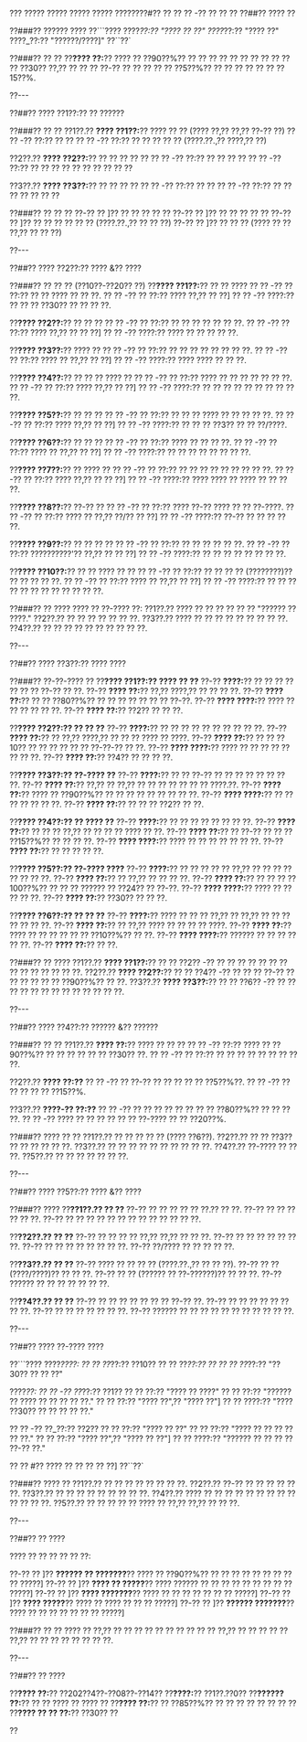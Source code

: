 ??? ????? ????? ????? ????? ????????#?? ?? ?? ?? -?? ?? ?? ??
??##?? ???? ??

??###?? ?????? ????
??```????
????_??:?? "???? ?? ??"
????_??:?? "???? ??"
????_??:?? "??????/????]"
??``??`

??###?? ?? ??
??**???? ??:**?? ???? ?? ??90??%?? ?? ?? ?? ?? ?? ?? ?? ?? ?? ?? ?? ??30?? ??,?? ?? ?? ?? ??-?? ?? ?? ?? ?? ?? ??5??%?? ?? ?? ?? ?? ?? ?? ??15??%.

??---

??##?? ???? ??1??:?? ?? ??????

??###?? ?? ??
??1??.?? **???? ??1??:**?? ???? ?? ?? (???? ??,?? ??,?? ??-?? ??)
??  ?? -?? ??:?? ?? ??
??  ?? -?? ??:?? ?? ?? ?? ?? ?? (????.??.,?? ????,?? ??)

??2??.?? **???? ??2??:**?? ?? ?? ?? ?? ??
??  ?? -?? ??:?? ?? ?? ?? ??
??  ?? -?? ??:?? ?? ?? ?? ?? ?? ?? ?? ?? ?? ??

??3??.?? **???? ??3??:**?? ?? ?? ?? ??
??  ?? -?? ??:?? ?? ??
??  ?? -?? ??:?? ?? ?? ?? ?? ?? ?? ??

??###?? ?? ?? ??
??-?? ?? ]?? ?? ?? ?? ?? ??
??-?? ?? ]?? ?? ?? ?? ?? ??
??-?? ?? ]?? ?? ?? ?? ?? ?? ?? (????.??.,?? ?? ?? ??)
??-?? ?? ]?? ?? ?? ?? (???? ?? ?? ??,?? ?? ?? ??)

??---

??##?? ???? ??2??:?? ???? &?? ????

??###?? ?? ?? ?? (??10??-??20?? ??)
??**???? ??1??:**?? ?? ?? ????
??  ?? -?? ?? ??:?? ?? ?? ???? ?? ?? ??.
??  ?? -?? ?? ??:?? ???? ??,?? ?? ??]
??  ?? -?? ????:?? ?? ?? ?? ??30?? ?? ?? ?? ??.

??**???? ??2??:**?? ?? ?? ??
??  ?? -?? ?? ??:?? ?? ?? ?? ?? ?? ?? ??.
??  ?? -?? ?? ??:?? ???? ??,?? ?? ?? ??]
??  ?? -?? ????:?? ???? ?? ?? ?? ?? ??.

??**???? ??3??:**?? ???? ??
??  ?? -?? ?? ??:?? ?? ?? ?? ?? ?? ?? ?? ??.
??  ?? -?? ?? ??:?? ???? ?? ??,?? ?? ??]
??  ?? -?? ????:?? ???? ???? ?? ?? ??.

??**???? ??4??:**?? ?? ?? ?? ???? ??
??  ?? -?? ?? ??:?? ???? ?? ?? ?? ?? ?? ?? ??.
??  ?? -?? ?? ??:?? ???? ??,?? ?? ??]
??  ?? -?? ????:?? ?? ?? ?? ?? ?? ?? ?? ?? ?? ??.

??**???? ??5??:**?? ?? ?? ??
??  ?? -?? ?? ??:?? ?? ?? ?? ???? ?? ?? ?? ?? ??.
??  ?? -?? ?? ??:?? ???? ??,?? ?? ??]
??  ?? -?? ????:?? ?? ?? ?? ??3?? ?? ?? ??/????.

??**???? ??6??:**?? ?? ?? ??
??  ?? -?? ?? ??:?? ???? ?? ?? ?? ??.
??  ?? -?? ?? ??:?? ???? ?? ??,?? ?? ??]
??  ?? -?? ????:?? ?? ?? ?? ?? ?? ?? ?? ??.

??**???? ??7??:**?? ?? ???? ??
??  ?? -?? ?? ??:?? ?? ?? ?? ?? ?? ?? ?? ?? ??.
??  ?? -?? ?? ??:?? ???? ??,?? ?? ?? ??]
??  ?? -?? ????:?? ???? ???? ?? ???? ?? ?? ?? ??.

??**???? ??8??:**?? ??-?? ??
??  ?? -?? ?? ??:?? ???? ??-?? ???? ?? ?? ??-????.
??  ?? -?? ?? ??:?? ???? ?? ??,?? ??/?? ?? ??]
??  ?? -?? ????:?? ??-?? ?? ?? ?? ?? ??.

??**???? ??9??:**?? ?? ?? ?? ??
??  ?? -?? ?? ??:?? ?? ?? ?? ?? ?? ??.
??  ?? -?? ?? ??:?? ??????????'?? ??,?? ?? ?? ??]
??  ?? -?? ????:?? ?? ?? ?? ?? ?? ?? ?? ??.

??**???? ??10??:**?? ?? ?? ???? ?? ??
??  ?? -?? ?? ??:?? ?? ?? ?? ?? (????????)?? ?? ?? ?? ?? ??.
??  ?? -?? ?? ??:?? ???? ?? ??,?? ?? ??]
??  ?? -?? ????:?? ?? ?? ?? ?? ?? ?? ?? ?? ?? ?? ?? ??.

??###?? ?? ????
???? ?? ??-???? ??:
??1??.?? ???? ?? ?? ?? ?? ?? ?? "?????? ?? ????."
??2??.?? ?? ?? ?? ?? ?? ?? ??.
??3??.?? ???? ?? ?? ?? ?? ?? ?? ?? ?? ??.
??4??.?? ?? ?? ?? ?? ?? ?? ?? ?? ?? ??.

??---

??##?? ???? ??3??:?? ???? ????

??###?? ??-??-???? ??
??**???? ??1??:?? ???? ?? ??**
??-?? **????:**?? ?? ?? ?? ?? ?? ?? ?? ??-?? ?? ??.
??-?? **???? ??:**?? ??,?? ????,?? ?? ?? ?? ??.
??-?? **???? ??:**?? ?? ?? ??80??%?? ?? ?? ?? ?? ?? ?? ?? ??-??.
??-?? **???? ????:**?? ???? ?? ?? ?? ?? ?? ??.
??-?? **???? ??:**?? ??2?? ?? ?? ??.

??**???? ??2??:?? ?? ?? ??**
??-?? **????:**?? ?? ?? ?? ?? ?? ?? ?? ?? ?? ??.
??-?? **???? ??:**?? ?? ??,?? ????,?? ?? ?? ?? ???? ?? ????.
??-?? **???? ??:**?? ?? ?? ??10?? ?? ?? ?? ?? ?? ?? ??-??-?? ?? ??.
??-?? **???? ????:**?? ???? ?? ?? ?? ?? ?? ?? ?? ??.
??-?? **???? ??:**?? ??4?? ?? ?? ?? ??.

??**???? ??3??:?? ??-???? ??**
??-?? **????:**?? ?? ?? ??-?? ?? ?? ?? ?? ?? ?? ?? ??.
??-?? **???? ??:**?? ??,?? ?? ??,?? ?? ?? ?? ?? ?? ?? ?? ????.??.
??-?? **???? ??:**?? ???? ?? ??90??%?? ?? ?? ?? ?? ?? ?? ?? ?? ??.
??-?? **???? ????:**?? ?? ?? ?? ?? ?? ?? ??.
??-?? **???? ??:**?? ?? ?? ?? ??2?? ?? ??.

??**???? ??4??:?? ?? ???? ??**
??-?? **????:**?? ?? ?? ?? ?? ?? ?? ?? ??.
??-?? **???? ??:**?? ?? ?? ?? ??,?? ?? ?? ?? ?? ???? ?? ??.
??-?? **???? ??:**?? ?? ??-?? ?? ?? ?? ??15??%?? ?? ?? ?? ??.
??-?? **???? ????:**?? ???? ?? ?? ?? ?? ?? ?? ??.
??-?? **???? ??:**?? ?? ?? ?? ?? ??.

??**???? ??5??:?? ??-???? ????**
??-?? **????:**?? ?? ?? ?? ?? ?? ??,?? ?? ?? ?? ?? ?? ?? ?? ??.
??-?? **???? ??:**?? ?? ??,?? ?? ?? ?? ??.
??-?? **???? ??:**?? ?? ?? ?? ??100??%?? ?? ?? ?? ?????? ?? ??24?? ?? ??-??.
??-?? **???? ????:**?? ???? ?? ?? ?? ?? ??.
??-?? **???? ??:**?? ??30?? ?? ?? ??.

??**???? ??6??:?? ?? ?? ??**
??-?? **????:**?? ???? ?? ?? ?? ??,?? ?? ??,?? ?? ?? ?? ?? ?? ?? ??.
??-?? **???? ??:**?? ?? ??,?? ???? ?? ?? ?? ?? ????.
??-?? **???? ??:**?? ???? ?? ?? ?? ?? ?? ?? ??10??%?? ?? ??.
??-?? **???? ????:**?? ?????? ?? ?? ?? ?? ?? ??.
??-?? **???? ??:**?? ?? ??.

??###?? ?? ????
??1??.?? **???? ??1??:**?? ?? ?? ??2?? -?? ?? ?? ?? ?? ?? ?? ?? ?? ?? ?? ?? ?? ?? ??.
??2??.?? **???? ??2??:**?? ?? ?? ??4?? -?? ?? ?? ?? ??-?? ?? ?? ?? ?? ?? ?? ??90??%?? ?? ??.
??3??.?? **???? ??3??:**?? ?? ?? ??6?? -?? ?? ?? ?? ?? ?? ?? ?? ?? ?? ?? ?? ?? ??.

??---

??##?? ???? ??4??:?? ?????? &?? ??????

??###?? ?? ??
??1??.?? **???? ??:**?? ???? ?? ?? ??
??  ?? -?? ??:?? ???? ?? ??90??%?? ?? ?? ?? ?? ?? ?? ??30?? ??.
??  ?? -?? ?? ??:?? ?? ?? ?? ?? ?? ?? ?? ?? ??.

??2??.?? **???? ??:??**
??  ?? -?? ?? ??-?? ?? ?? ?? ?? ?? ??5??%??.
??  ?? -?? ?? ?? ?? ?? ?? ??15??%.

??3??.?? **????-?? ??:??**
??  ?? -?? ?? ?? ?? ?? ?? ?? ?? ?? ??80??%?? ?? ?? ?? ??.
??  ?? -?? ???? ?? ?? ?? ?? ?? ?? ??-???? ?? ?? ??20??%.

??###?? ???? ?? ??
??1??.?? ?? ?? ?? ?? ?? (???? ??6??).
??2??.?? ?? ?? ??3?? ?? ?? ?? ?? ?? ??.
??3??.?? ?? ?? ?? ?? ?? ?? ?? ?? ?? ??.
??4??.?? ??-???? ?? ?? ??.
??5??.?? ?? ?? ?? ?? ?? ?? ??.

??---

??##?? ???? ??5??:?? ???? &?? ????

??###?? ????
??**??1??.?? ?? ??**
??-?? ?? ?? ?? ?? ?? ??.?? ?? ??.
??-?? ?? ?? ?? ?? ?? ??.
??-?? ?? ?? ?? ?? ?? ?? ?? ?? ?? ?? ?? ?? ??.

??**??2??.?? ?? ??**
??-?? ?? ?? ?? ?? ??,?? ??,?? ?? ?? ??.
??-?? ?? ?? ?? ?? ?? ?? ??.
??-?? ?? ?? ?? ?? ?? ?? ?? ??.
??-?? ??/???? ?? ?? ?? ?? ??.

??**??3??.?? ?? ??**
??-?? ???? ?? ?? ?? ?? (????.??.,?? ?? ?? ??).
??-?? ?? ?? (????/????)?? ?? ?? ??.
??-?? ?? ?? (?????? ?? ??-??????)?? ?? ?? ??.
??-?? ?????? ?? ?? ?? ?? ?? ?? ??.

??**??4??.?? ?? ??**
??-?? ?? ?? ?? ?? ?? ?? ?? ??-?? ??.
??-?? ?? ?? ?? ?? ?? ?? ?? ??.
??-?? ?? ?? ?? ?? ?? ?? ??.
??-?? ?????? ?? ?? ?? ?? ?? ?? ?? ?? ?? ?? ??.

??---

??##?? ???? ??-???? ????

??```????
????_????:
?? ?? ??_??:?? ??10??
?? ?? ??_??:?? ??
?? ?? ??_??:?? "??30?? ?? ?? ??"

????_??:
?? ?? -?? ??_??:?? ??1??
??   ?? ??:?? "???? ?? ????"
??   ?? ??:?? "?????? ?? ???? ?? ?? ?? ?? ??."
??   ?? ??:?? "???? ??",?? "???? ??"]
??   ?? ????:?? "???? ??30?? ?? ?? ?? ?? ??."

?? ?? -?? ??_??:?? ??2??
??   ?? ??:?? "???? ?? ??"
??   ?? ??:?? "???? ?? ?? ?? ?? ?? ??."
??   ?? ??:?? "???? ??",?? "???? ?? ??"]
??   ?? ????:?? "?????? ?? ?? ?? ?? ??-?? ??."

?? ?? #?? ???? ?? ?? ?? ?? ??]
??``??`

??###?? ???? ??
??1??.?? ?? ?? ?? ?? ?? ?? ?? ??.
??2??.?? ??-?? ?? ?? ?? ?? ?? ??.
??3??.?? ?? ?? ?? ?? ?? ?? ?? ?? ??.
??4??.?? ???? ?? ?? ?? ?? ?? ?? ?? ?? ?? ?? ?? ?? ??.
??5??.?? ?? ?? ?? ?? ?? ???? ?? ??,?? ??,?? ?? ?? ??.

??---

??##?? ?? ????

???? ?? ?? ?? ?? ?? ??:

??-?? ?? ]?? **?????? ?? ???????**?? ???? ?? ??90??%?? ?? ?? ?? ?? ?? ?? ?? ?? ?? ?????]
??-?? ?? ]?? **???? ?? ?????**?? ???? ?????? ?? ?? ?? ?? ?? ?? ?? ?? ?? ?????]
??-?? ?? ]?? **???? ???????**?? ???? ?? ?? ?? ?? ?? ?? ?? ?????]
??-?? ?? ]?? **???? ?????**?? ???? ?? ???? ?? ?? ?? ?????]
??-?? ?? ]?? **?????? ???????**?? ???? ?? ?? ?? ?? ?? ?? ?? ?????]

??###?? ?? ??
???? ?? ??,?? ?? ?? ?? ?? ?? ?? ?? ?? ?? ?? ??,?? ?? ?? ?? ?? ?? ??,?? ?? ?? ?? ?? ?? ?? ?? ??.

??---

??##?? ?? ????

??**???? ??:**?? ??202??4??-??08??-??14??
??**????:**?? ??1??.??0??
??**?????? ??:**?? ?? ?? ???? ?? ???? ??
??**???? ??:**?? ?? ??85??%?? ?? ?? ?? ?? ?? ?? ?? ??
??**???? ?? ?? ??:**?? ??30?? ??

??